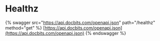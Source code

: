 # Healthz

{% swagger src="https://api.docbits.com/openapi.json" path="/healthz" method="get" %}
[https://api.docbits.com/openapi.json](https://api.docbits.com/openapi.json)
{% endswagger %}
